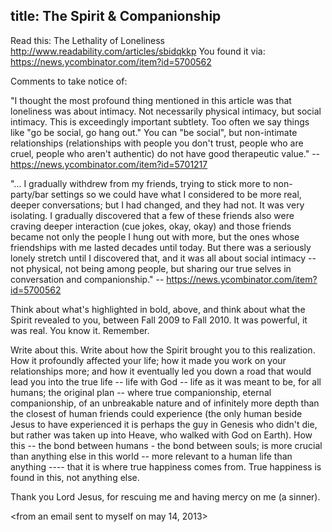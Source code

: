 title: The Spirit & Companionship
----

Read this: The Lethality of Loneliness http://www.readability.com/articles/sbidqkkp
You found it via: https://news.ycombinator.com/item?id=5700562

Comments to take notice of:

"I thought the most profound thing mentioned in this article was that loneliness was about intimacy. Not necessarily physical intimacy, but social intimacy. This is exceedingly important subtlety. Too often we say things like "go be social, go hang out." You can "be social", but non-intimate relationships (relationships with people you don't trust, people who are cruel, people who aren't authentic) do not have good therapeutic value." -- https://news.ycombinator.com/item?id=5701217

"... I gradually withdrew from my friends, trying to stick more to non-party/bar settings so we could have what I considered to be more real, deeper conversations; but I had changed, and they had not. It was very isolating. I gradually discovered that a few of these friends also were craving deeper interaction (cue jokes, okay, okay) and those friends became not only the people I hung out with more, but the ones whose friendships with me lasted decades until today. But there was a seriously lonely stretch until I discovered that, and it was all about social intimacy -- not physical, not being among people, but sharing our true selves in conversation and companionship." -- https://news.ycombinator.com/item?id=5700562

Think about what's highlighted in bold, above, and think about what the Spirit revealed to you, between Fall 2009 to Fall 2010.  It was powerful, it was real.  You know it.  Remember.


Write about this. Write about how the Spirit brought you to this realization.  How it profoundly affected your life;  how it made you work on your relationships more;  and how it eventually led you down a road that would lead you into the true life -- life with God -- life as it was meant to be, for all humans; the original plan -- where true companionship, eternal companionship, of an unbreakable nature and of infinitely more depth than the closest of human friends could experience (the only human beside Jesus to have experienced it is perhaps the guy in Genesis who didn't die, but rather was taken up into Heave, who walked with God on Earth).  How this -- the bond between humans - the bond between souls; is more crucial than anything else in this world -- more relevant to a human life than anything ---- that it is where true happiness comes from.  True happiness is found in this, not anything else.


Thank you Lord Jesus, for rescuing me and having mercy on me (a sinner).

<from an email sent to myself on may 14, 2013>